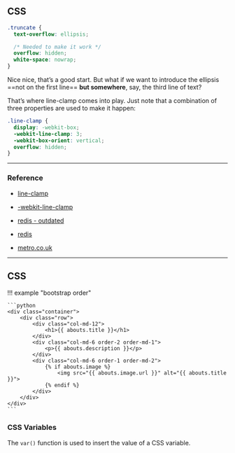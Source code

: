 ## CSS

```css
.truncate {
  text-overflow: ellipsis;

  /* Needed to make it work */
  overflow: hidden;
  white-space: nowrap;
}
```

Nice nice, that’s a good start. But what if we want to introduce the ellipsis ==not on the first line== **but somewhere**, say, the third line of text?

That’s where line-clamp comes into play. Just note that a combination of three properties are used to make it happen:

```css
.line-clamp {
  display: -webkit-box;
  -webkit-line-clamp: 3;
  -webkit-box-orient: vertical;  
  overflow: hidden;
}
```

---

### Reference

- [line-clamp](https://css-tricks.com/almanac/properties/l/line-clamp/)
- [-webkit-line-clamp](https://developer.mozilla.org/en-US/docs/Web/CSS/-webkit-line-clamp)

- [redis - outdated](https://github.com/microsoftarchive/redis)
- [redis](https://www.memurai.com/)

- [metro.co.uk](https://metro.co.uk/)



---

## CSS

!!! example "bootstrap order"

    ```python
    <div class="container">
        <div class="row">
            <div class="col-md-12">
                <h1>{{ abouts.title }}</h1>
            </div>
            <div class="col-md-6 order-2 order-md-1">
                <p>{{ abouts.description }}</p>
            </div>
            <div class="col-md-6 order-1 order-md-2">
                {% if abouts.image %}
                    <img src="{{ abouts.image.url }}" alt="{{ abouts.title }}">
                {% endif %}
            </div>
        </div>
    </div>
    ```

### CSS Variables

The `var()` function is used to insert the value of a CSS variable.
